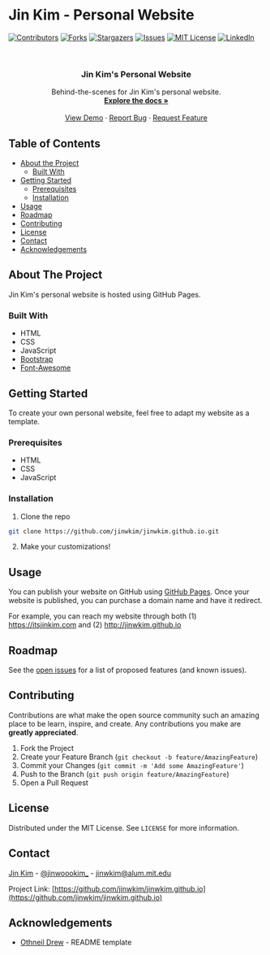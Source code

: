 # Jin Kim - Personal Website

<!-- PROJECT SHIELDS -->

[![Contributors][contributors-shield]][contributors-url]
[![Forks][forks-shield]][forks-url]
[![Stargazers][stars-shield]][stars-url]
[![Issues][issues-shield]][issues-url]
[![MIT License][license-shield]][license-url]
[![LinkedIn][linkedin-shield]][linkedin-url]



<!-- PROJECT LOGO -->
<br />
<p align="center">
  <!-- <a href="https://github.com/jinwkim/jinwkim.github.io">
    <img src="images/logo.png" alt="Logo" width="80" height="80">
  </a> -->

  <h3 align="center">Jin Kim's Personal Website</h3>

  <p align="center">
    Behind-the-scenes for Jin Kim's personal website.
    <br />
    <a href="https://github.com/jinwkim/jinwkim.github.io"><strong>Explore the docs »</strong></a>
    <br />
    <br />
    <a href="https://itsjinkim.com">View Demo</a>
    ·
    <a href="https://github.com/jinwkim/jinwkim.github.io/issues">Report Bug</a>
    ·
    <a href="https://github.com/jinwkim/jinwkim.github.io/issues">Request Feature</a>
  </p>
</p>



<!-- TABLE OF CONTENTS -->
## Table of Contents

* [About the Project](#about-the-project)
  * [Built With](#built-with)
* [Getting Started](#getting-started)
  * [Prerequisites](#prerequisites)
  * [Installation](#installation)
* [Usage](#usage)
* [Roadmap](#roadmap)
* [Contributing](#contributing)
* [License](#license)
* [Contact](#contact)
* [Acknowledgements](#acknowledgements)



<!-- ABOUT THE PROJECT -->
## About The Project

Jin Kim's personal website is hosted using GitHub Pages.


### Built With

* HTML
* CSS
* JavaScript
* [Bootstrap](https://getbootstrap.com/docs/4.3/getting-started/introduction/)
* [Font-Awesome](https://fontawesome.com/v4.7/)


<!-- GETTING STARTED -->
## Getting Started

To create your own personal website, feel free to adapt my website as a template.

### Prerequisites

* HTML
* CSS
* JavaScript

### Installation
 
1. Clone the repo
```sh
git clone https://github.com/jinwkim/jinwkim.github.io.git
```
2. Make your customizations!


<!-- USAGE EXAMPLES -->
## Usage

You can publish your website on GitHub using [GitHub Pages](https://docs.github.com/en/pages/getting-started-with-github-pages/creating-a-github-pages-site). Once your website is published, you can purchase a domain name and have it redirect.

For example, you can reach my website through both (1) https://itsjinkim.com and (2) http://jinwkim.github.io



<!-- ROADMAP -->
## Roadmap

See the [open issues](https://github.com/jinwkim/jinwkim.github.io/issues) for a list of proposed features (and known issues).


<!-- CONTRIBUTING -->
## Contributing

Contributions are what make the open source community such an amazing place to be learn, inspire, and create. Any contributions you make are **greatly appreciated**.

1. Fork the Project
2. Create your Feature Branch (`git checkout -b feature/AmazingFeature`)
3. Commit your Changes (`git commit -m 'Add some AmazingFeature'`)
4. Push to the Branch (`git push origin feature/AmazingFeature`)
5. Open a Pull Request



<!-- LICENSE -->
## License

Distributed under the MIT License. See `LICENSE` for more information.



<!-- CONTACT -->
## Contact

[Jin Kim](https://itsjinkim.com/) - [@jinwoookim_](https://www.instagram.com/jinwoookim_/) - jinwkim@alum.mit.edu

Project Link: [https://github.com/jinwkim/jinwkim.github.io](https://github.com/jinwkim/jinwkim.github.io)



<!-- ACKNOWLEDGEMENTS -->
## Acknowledgements

* [Othneil Drew](https://github.com/othneildrew/Best-README-Template/blob/master/BLANK_README.md#about-the-project) - README template



<!-- MARKDOWN LINKS & IMAGES -->
<!-- https://www.markdownguide.org/basic-syntax/#reference-style-links -->
[contributors-shield]: https://img.shields.io/github/contributors/jinwkim/archery-olympic-round.svg?style=flat-square
[contributors-url]: https://github.com/jiwnkim/archery-olympic-round/graphs/contributors
[forks-shield]: https://img.shields.io/github/forks/jinwkim/archery-olympic-round.svg?style=flat-square
[forks-url]: https://github.com/jinwkim/jinwkim.github.io/network/members
[stars-shield]: https://img.shields.io/github/stars/jinwkim/archery-olympic-round.svg?style=flat-square
[stars-url]: https://github.com/jinwkim/jinwkim.github.io/stargazers
[issues-shield]: https://img.shields.io/github/issues/jinwkim/archery-olympic-round.svg?style=flat-square
[issues-url]: https://github.com/jinwkim/jinwkim.github.io/issues
[license-shield]: https://img.shields.io/github/license/jinwkim/archery-olympic-round.svg?style=flat-square
[license-url]: https://github.com/jinwkim/jinwkim.github.io/blob/master/LICENSE.txt
[linkedin-shield]: https://img.shields.io/badge/-LinkedIn-black.svg?style=flat-square&logo=linkedin&colorB=555
[linkedin-url]: https://www.linkedin.com/in/jinwoookim/
[product-screenshot]: images/screenshot.png
